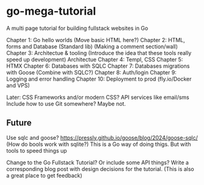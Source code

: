 # go-mega-tutorial
A multi page tutorial for building fullstack websites in Go

Chapter 1: Go hello worlds (Move basic HTML here?)
Chapter 2: HTML, forms and Database (Standard lib) (Making a comment section/wall)
Chapter 3: Architectue & tooling (Introduce the idea that these tools really speed up development) Architectue
Chapter 4: Templ, CSS
Chapter 5: HTMX
Chapter 6: Databases with SQLC
Chapter 7: Databases migrations with Goose (Combine with SQLC?)
Chapter 8: Auth/login
Chapter 9: Logging and error handling
Chapter 10: Deployment to prod (fly.io/Docker and VPS)

Later:
CSS Frameworks and/or modern CSS?
API services like email/sms
Include how to use Git somewhere? Maybe not.





## Future
Use sqlc and goose? https://pressly.github.io/goose/blog/2024/goose-sqlc/ (How do bools work with sqlite?)
This is a Go way of doing thigs. But with tools to speed things up

Change to the Go Fullstack Tutorial? Or include some API things?
Write a corresponding blog post with design decisions for the tutorial. (This is also a great place to get feedback)

